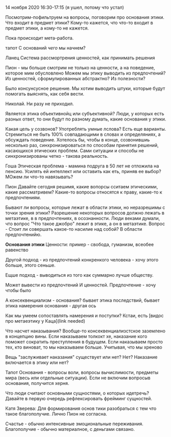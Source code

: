 14 ноября 2020
16:30-17:15 (я ушел, потому что устал)

Посмотрим-пофильтруем на вопросы, поговорим про основания этики. Что входит в предмет этики? Кому-то кажется, что что-то входит в предмет этики, а кому-то не кажется.

Пока происходит мета-работа.

тапот С оснований *чего* мы начнем? 

Ланец Система рассмортрения ценностей, как принимать решения

Пион - мы больше смотрим не только на ценности, а на поведение, которое мим обусловлено
Можем мы этику выводить из предпочтений? Из ценностей, сформулированных абстрактно? Из полезности?

Было консунсусное решение. Мы хотим выводить штуки, которые будут помогать выяснять, как себя вести.

Николай. Ни разу не приходил. 

Является этика объективнойц или субъективной? Люди, у которых есть разных ответ, то они будут по разному думать, какие основания у этики.

Какая цель у созвонов? Употреблять умные лслова?
Есть еще варианты. Стремиться не быть 100% совпадающими в словах и определяниях, а обсуждать поведение.
Хотелось бы, чтобы в конце, созвонившиь несколько раз, синхронизироваться по способам принятия решений, касающихся этических проблем. Сами ситуации и способы не синхронизированы четко - такова реальность.

Гоша
Этическая проблема - мамина подруга в 50 лет не отложила на пенсию. Усилять ей интеллект или оставить как еть, приняв ее выбор? МОжем ли что-то навязывать?

Пион Давайте сегодня решимя, какие вопорсы сситаем этическими, какие рассматривем? Какие-то вопросы относятся к праву, какие-то к предпочтениям.

Бывают ли вопросы, которые лежат в области этики, но неразрешимы с точки зрения этики?  Разрешение некоторых вопросов должно лежать в метаэтике, в в предпочтениях, в осознанности. Люди веками думали, что вопрос "Что такое джобро" лежит в этике, а он в метаэтике.
Вопрос - Стоит ли совершать какое-то насилие над собой?  В области предпочтенийю.


**Основания этики**
Ценности: 
пример - свобода, гуманизм, всеобее равенство

Другой подход - из предпочтений конкренкого человека - хочу этого больше, этого сеньше. 

Ещше подход - выводиться из того как суммарно лучше обществу.

Может вывести из предпочтений И ценностей. Предпочтение - хочу чтобы было 

А консеквенциализм - основания? 
бывает этика последствий, бывает этика намерения
основания - другая ось

Как мы умеем сопоставлять намерения и поступки?
Кстаи, есть [видос про метаеэтику у Каца](link needed)


Что насчет наказывания? Вообще-то консеквенциализстское заземлено в концепцию вины. Если наказываем толкокт хе, наказание кого поможет сократить преступления в будущем. Если наказываем просто тех, кто виноват, то мы наказываем больше. Учитывая, что мы хреново 

Вещь "заслуживает наказания" существует или нет? Нет? Наказание включается в этику или нет?

Тапот Основания - вопросы воли, вопросы вычислимости, предметы мира (весь или отдельные ситуации). Если не включим вопросыв основания, получится херня.

Что люди считают основными сущностями, о которых идетречь? Давайте в первую очередь рефлексировать фрейминг сущностей.

Катя Зверева: Для формирования основ тики разобраться с тем что такое благополучие. Лично Пион не согласна.

Счастье - обычно интенсивные эмоциональные переживания. Благополучие - обычно материалное, с деньгами связано. 







